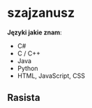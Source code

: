 # szajzanusz

**Języki jakie znam**:
- C#
- C / C++
- Java
- Python
- HTML, JavaScript, CSS

## Rasista
